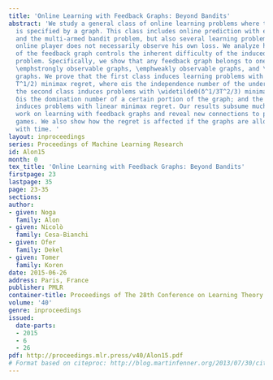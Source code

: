 ```yaml
---
title: 'Online Learning with Feedback Graphs: Beyond Bandits'
abstract: 'We study a general class of online learning problems where the feedback
  is specified by a graph. This class includes online prediction with expert advice
  and the multi-armed bandit problem, but also several learning problems where the
  online player does not necessarily observe his own loss. We analyze how the structure
  of the feedback graph controls the inherent difficulty of the induced T-round learning
  problem. Specifically, we show that any feedback graph belongs to one of three classes:
  \emphstrongly observable graphs, \emphweakly observable graphs, and \emphunobservable
  graphs. We prove that the first class induces learning problems with \widetildeΘ(α^1/2
  T^1/2) minimax regret, where αis the independence number of the underlying graph;
  the second class induces problems with \widetildeΘ(δ^1/3T^2/3) minimax regret, where
  δis the domination number of a certain portion of the graph; and the third class
  induces problems with linear minimax regret. Our results subsume much of the previous
  work on learning with feedback graphs and reveal new connections to partial monitoring
  games. We also show how the regret is affected if the graphs are allowed to vary
  with time. '
layout: inproceedings
series: Proceedings of Machine Learning Research
id: Alon15
month: 0
tex_title: 'Online Learning with Feedback Graphs: Beyond Bandits'
firstpage: 23
lastpage: 35
page: 23-35
sections: 
author:
- given: Noga
  family: Alon
- given: Nicolò
  family: Cesa-Bianchi
- given: Ofer
  family: Dekel
- given: Tomer
  family: Koren
date: 2015-06-26
address: Paris, France
publisher: PMLR
container-title: Proceedings of The 28th Conference on Learning Theory
volume: '40'
genre: inproceedings
issued:
  date-parts:
  - 2015
  - 6
  - 26
pdf: http://proceedings.mlr.press/v40/Alon15.pdf
# Format based on citeproc: http://blog.martinfenner.org/2013/07/30/citeproc-yaml-for-bibliographies/
---
```

